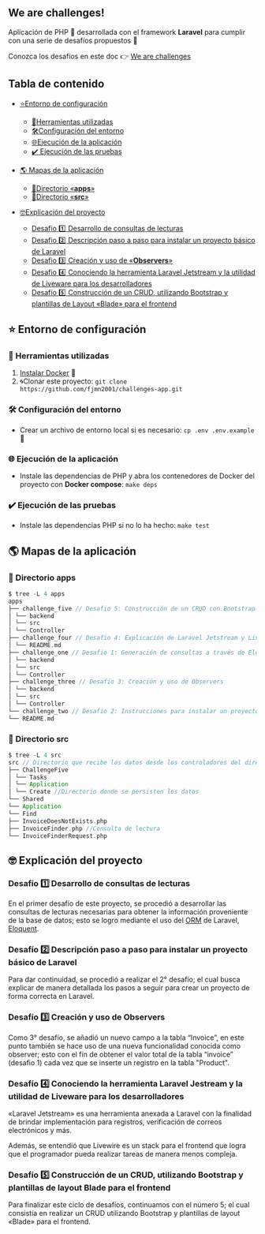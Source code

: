 
## We are challenges!

Aplicación de PHP :elephant:  desarrollada con el framework **Laravel** para cumplir con una serie de desafíos propuestos :muscle:

Conozca los desafíos en este doc :point_right: [We are challenges](https://docs.google.com/document/d/1rs1Mwhccrjs7JtRVCarixbMLqhDYYd1W5RpIHl4Z4Jc/edit?usp=sharing)

## Tabla de contenido

 - [:star:Entorno de configuración](#star-entorno-de-configuración)
	 - [:star2:Herramientas utilizadas](#star2-herramientas-utilizadas)
	 - [:hammer_and_wrench:Configuración del entorno](#hammer_and_wrench-configuración-del-entorno)
	 - [:globe_with_meridians:Ejecución de la aplicación](#globe_with_meridians-ejecución-de-la-aplicación)
	 - [:heavy_check_mark: Ejecución de las pruebas](#heavy_check_mark-ejecución-de-las-pruebas)
	
	
 - [:earth_americas: Mapas de la aplicación](#earth_americas-mapas-de-la-aplicación)
	 - [:file_folder:Directorio «**apps**»](#file_folder-directorio-apps)
	 - [:file_folder:Directorio «**src**»](#file_folder-directorio-src)

 
 - [:nerd_face:Explicación del proyecto](#nerd_face-explicación-del-proyecto)
	 -  [Desafio :one: Desarrollo de consultas de lecturas](#desafío-one-desarrollo-de-consultas-de-lecturas)
	 -  [Desafio :two: Descripción paso a paso para instalar un proyecto básico de Laravel](#desafío-two-descripción-paso-a-paso-para-instalar-un-proyecto-básico-de-laravel)
	 -  [Desafio :three: Creación y uso de «**Observers**»](#desafío-three-creación-y-uso-de-observers)
	 -  [Desafio :four: Conociendo la herramienta Laravel Jetstream y la utilidad de Liveware para los desarrolladores ](#desafío-four-conociendo-la-herramienta-laravel-jestream-y-la-utilidad-de-liveware-para-los-desarrolladores)
	 - [Desafío :five: Construcción de un CRUD, utilizando Bootstrap y plantillas de Layout «Blade» para el frontend](#desafío-five-construcción-de-un-crud-utilizando-bootstrap-y-plantillas-de-layout-blade-para-el-frontend)
 
## :star: Entorno de configuración

### :star2: Herramientas utilizadas

 1. [Instalar Docker](https://www.docker.com/get-started) :whale:
 2. :cyclone:Clonar este proyecto: `git clone https://github.com/fjmn2001/challenges-app.git`

### :hammer_and_wrench: Configuración del entorno

 - Crear un archivo de entorno local si es necesario:  `cp .env .env.example`:page_facing_up:
 
### :globe_with_meridians: Ejecución de la aplicación
 - Instale las dependencias de PHP y abra los contenedores de Docker del proyecto con **Docker compose**: `make deps`

### :heavy_check_mark: Ejecución de las pruebas

 - Instale las dependencias PHP si no lo ha hecho: `make test`

## :earth_americas: Mapas de la aplicación
### :file_folder: Directorio apps
```scala
$ tree -L 4 apps
apps  
├── challenge_five // Desafio 5: Construcción de un CRUD con Bootstrap y plantillas Blade  
│ └── backend  
│ └── src  
│ └── Controller  
├── challenge_four // Desafio 4: Explicación de Laravel Jetstream y Livewire  
│ └── README.md  
├── challenge_one // Desafio 1: Generación de consultas a través de Eloquent  
│ └── backend  
│ └── src  
│ └── Controller  
├── challenge_three // Desafio 3: Creación y uso de Observers  
│ └── backend  
│ └── src  
│ └── Controller  
└── challenge_two // Desafio 2: Instrucciones para instalar un proyecto básico de Laravel  
└── README.md
```

### :file_folder: Directorio src

```scala
$ tree -L 4 src
src // Directorio que recibe los datos desde los controladores del directorio apps  
├── ChallengeFive  
│ └── Tasks  
│ └── Application  
│ └── Create //Directorio donde se persisten los datos  
└── Shared  
└── Application  
└── Find  
├── InvoiceDoesNotExists.php  
├── InvoiceFinder.php //Consulta de lectura  
└── InvoiceFinderRequest.php
```
 
 ## :nerd_face: Explicación del proyecto
 

### Desafío :one: Desarrollo de consultas de lecturas

En el primer desafío de este proyecto, se procedió a desarrollar las consultas de lecturas necesarias para obtener la información proveniente de la base de datos; esto se logro mediante el uso del [ORM](https://es.wikipedia.org/wiki/Asignaci%C3%B3n_objeto-relacional) de Laravel, [Eloquent](https://laravel.com/docs/8.x/eloquent).

### Desafío :two: Descripción paso a paso para instalar un proyecto básico de Laravel

Para dar continuidad, se procedió a realizar el 2° desafío; el cual busca explicar de manera detallada los pasos a seguir para crear un proyecto de forma correcta en Laravel.

### Desafío :three: Creación y uso de Observers

Como 3° desafío, se añadió un nuevo campo a la tabla “Invoice”, en este punto también se hace uso de una nueva funcionalidad conocida como observer; esto con el fin de obtener el valor total de la tabla “invoice” (desafio 1) cada vez que se inserte un registro en la tabla "Product".

### Desafío :four: Conociendo la herramienta Laravel Jestream y la utilidad de Liveware para los desarrolladores

«Laravel Jetstream» es una herramienta anexada a Laravel con la finalidad de brindar implementación para registros, verificación de correos electrónicos y más.

Además, se entendió que Livewire es un stack para el frontend que logra que el programador pueda realizar tareas de manera menos compleja.

### Desafío :five: Construcción de un CRUD, utilizando Bootstrap y plantillas de layout Blade para el frontend
  
Para finalizar este ciclo de desafíos, continuamos con el número 5; el cual consistía en realizar un CRUD utilizando Bootstrap y plantillas de layout «Blade» para el frontend.